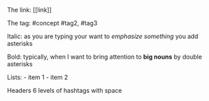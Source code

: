 The link: [[link]]

The tag: #concept #tag2, #tag3

Italic: as you are typing your want to *emphasize something* you add asterisks

Bold: typically, when I want to bring attention to **big nouns** by double asterisks

Lists: 
	- item 1
	- item 2

Headers 6 levels of hashtags with space
